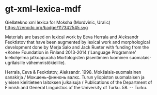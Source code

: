 # gt-xml-lexica-mdf
Giellatekno xml lexica for Moksha (Mordvinic, Uralic)
https://zenodo.org/badge/117342545.svg

Materials are based on lexical work by Eeva Herrala and Aleksandr Feoktistov that have been augmented by lexical work and morphological development done by Merja Salo and Jack Rueter with funding from the «Kone» Foundation in Finland 2013-2014 ('Language Programme' kieliohjelma jatkoapuraha Morfologisten jäsentimien luominen suomalais-ugrilaisille vähemmistökielille).


Herrala, Eeva & Feoktistov, Aleksandr. 1998. Mokšalais-suomalainen sanakirja / Мокшень-финнонь валкс. Turun yliopiston suomalaisen ja yleisen kielitieteen laitoksen julkaisuja / Publications of the Department of Finnish and General Linguistics of the University of Turku. 58. -- Turku.

